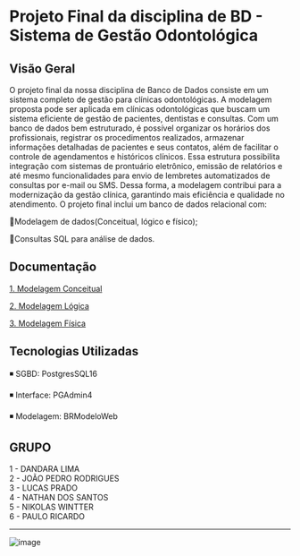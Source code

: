 # Projeto Final da disciplina de BD - Sistema de Gestão Odontológica

## Visão Geral
<p> 
 O projeto final da nossa disciplina de Banco de Dados consiste em um sistema completo de gestão para clínicas odontológicas. A modelagem proposta pode ser aplicada em clínicas odontológicas que buscam um sistema eficiente de gestão de pacientes, dentistas e consultas. Com um banco de dados bem estruturado, é possível organizar os horários dos profissionais, registrar os procedimentos realizados, armazenar informações detalhadas de pacientes e seus contatos, além de facilitar o controle de agendamentos e históricos clínicos. Essa estrutura possibilita integração com sistemas de prontuário eletrônico, emissão de relatórios e até mesmo funcionalidades para envio de lembretes automatizados de consultas por e-mail ou SMS. Dessa forma, a modelagem contribui para a modernização da gestão clínica, garantindo mais eficiência e qualidade no atendimento.
O projeto final inclui um banco de dados relacional com:
</p>

🔹Modelagem de dados(Conceitual, lógico e físico);

🔹Consultas SQL para análise de dados.

## Documentação

[1. Modelagem Conceitual](inserirlink)

[2. Modelagem Lógica](inserirlink)

[3. Modelagem Física](inserirLink)

##  Tecnologias Utilizadas

◾ SGBD: PostgresSQL16

◾ Interface: PGAdmin4

◾ Modelagem: BRModeloWeb

## GRUPO
1 - DANDARA LIMA <br>
2 - JOÃO PEDRO RODRIGUES <br>
3 - LUCAS PRADO <br>
4 - NATHAN DOS SANTOS <br>
5 - NIKOLAS WINTTER <br>
6 - PAULO RICARDO <br>

---
![image](https://github.com/user-attachments/assets/e12a29dc-b73f-4922-88e3-fb46163b072a)
